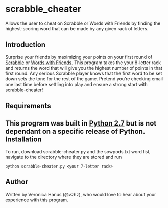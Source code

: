 # scrabble_cheater
Allows the user to cheat on Scrabble or Words with Friends by finding the highest-scoring word that can be made by any given rack of letters.

Introduction
------------------
Surprise your friends by maximizing your points on your first round of [Scrabble](https://en.wikipedia.org/wiki/Scrabble) or [Words with Friends](https://en.wikipedia.org/wiki/Words_with_Friends).  This program takes the your 8-letter rack and returns the word that will give you the highest number of points in that first round.  Any serious Scrabble player knows that the first word to be set down sets the tone for the rest of the game.  Pretend you’re checking email one last time before settling into play and ensure a strong start with scrabble-cheater!

Requirements
--------------------
This program was built in [Python 2.7](https://www.python.org/download/releases/2.7/) but is not dependant on a specific release of Python.
Installation
---------------
To run, download scrabble-cheater.py and the sowpods.txt word list, navigate to the directory where they are stored and run <pre><code>python scrabble-cheater.py \<your 7-letter rack\> </code></pre>

Author
----------
Written by Veronica Hanus (@vzhz), who would love to hear about your experience with this program.

